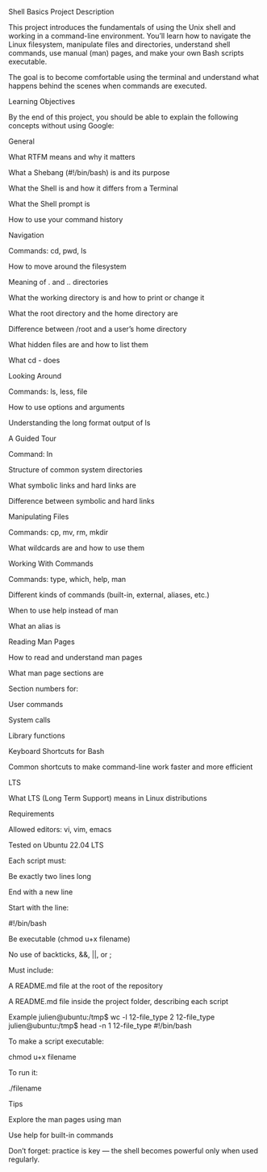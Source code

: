 Shell Basics Project
Description

This project introduces the fundamentals of using the Unix shell and working in a command-line environment. You’ll learn how to navigate the Linux filesystem, manipulate files and directories, understand shell commands, use manual (man) pages, and make your own Bash scripts executable.

The goal is to become comfortable using the terminal and understand what happens behind the scenes when commands are executed.

Learning Objectives

By the end of this project, you should be able to explain the following concepts without using Google:

General

What RTFM means and why it matters

What a Shebang (#!/bin/bash) is and its purpose

What the Shell is and how it differs from a Terminal

What the Shell prompt is

How to use your command history

Navigation

Commands: cd, pwd, ls

How to move around the filesystem

Meaning of . and .. directories

What the working directory is and how to print or change it

What the root directory and the home directory are

Difference between /root and a user’s home directory

What hidden files are and how to list them

What cd - does

Looking Around

Commands: ls, less, file

How to use options and arguments

Understanding the long format output of ls

A Guided Tour

Command: ln

Structure of common system directories

What symbolic links and hard links are

Difference between symbolic and hard links

Manipulating Files

Commands: cp, mv, rm, mkdir

What wildcards are and how to use them

Working With Commands

Commands: type, which, help, man

Different kinds of commands (built-in, external, aliases, etc.)

When to use help instead of man

What an alias is

Reading Man Pages

How to read and understand man pages

What man page sections are

Section numbers for:

User commands

System calls

Library functions

Keyboard Shortcuts for Bash

Common shortcuts to make command-line work faster and more efficient

LTS

What LTS (Long Term Support) means in Linux distributions

Requirements

Allowed editors: vi, vim, emacs

Tested on Ubuntu 22.04 LTS

Each script must:

Be exactly two lines long

End with a new line

Start with the line:

#!/bin/bash


Be executable (chmod u+x filename)

No use of backticks, &&, ||, or ;

Must include:

A README.md file at the root of the repository

A README.md file inside the project folder, describing each script

Example
julien@ubuntu:/tmp$ wc -l 12-file_type
2 12-file_type
julien@ubuntu:/tmp$ head -n 1 12-file_type
#!/bin/bash


To make a script executable:

chmod u+x filename


To run it:

./filename

Tips

Explore the man pages using man <command>

Use help <command> for built-in commands

Don’t forget: practice is key — the shell becomes powerful only when used regularly.
